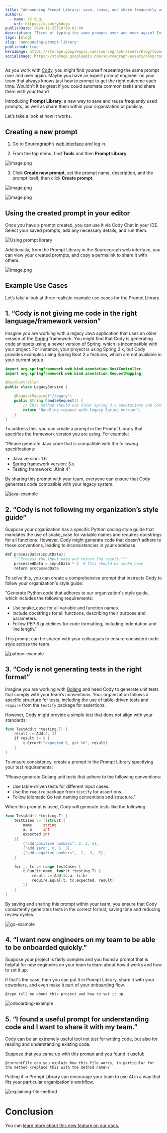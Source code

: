 ```yaml
---
title: "Announcing Prompt Library: save, reuse, and share frequently used prompts for Cody"
authors:
  - name: YK Sugi
    url: https://x.com/ykdojo
publishDate: 2024-11-25T10:00-01:00
description: "Tired of typing the same prompts over and over again? Introducing Prompt Library. Save, reuse, and share prompts with your team."
tags: [blog]
slug: 'announcing-prompt-library'
published: true
heroImage: https://storage.googleapis.com/sourcegraph-assets/blog/towards-infinite-context-for-code/infinite-context-og.png
socialImage: https://storage.googleapis.com/sourcegraph-assets/blog/towards-infinite-context-for-code/infinite-context-og.png
---
```


As you work with [Cody](https://sourcegraph.com/cody), you might find yourself repeating the same prompt over and over again. Maybe you have an expert prompt engineer on your team that always knows just how to prompt to get the right outcome each time. Wouldn't it be great if you could automate common tasks and share them with your team?

Introducing **Prompt Library**: a new way to save and reuse frequently used prompts, as well as share them within your organization or publicly.

Let’s take a look at how it works.

## Creating a new prompt
1.	Go to Sourcegraph’s [web interface](https://sourcegraph.com/search) and log in.

2.	From the top menu, find **Tools** and then **Prompt Library**.

![image.png](https://sourcegraph.notion.site/image/https%3A%2F%2Fprod-files-secure.s3.us-west-2.amazonaws.com%2Fe7ce844a-fe2e-4102-b77e-e852aee3841b%2F9a4e60f9-d0d6-4555-8dec-1c1e666d6985%2Fimage.png?table=block&id=142a8e11-2658-8080-b8bb-e21b5d503124&spaceId=e7ce844a-fe2e-4102-b77e-e852aee3841b&width=2000&userId=&cache=v2)

3.	Click **Create new prompt**, set the prompt name, description, and the prompt itself, then click **Create prompt**.

![image.png](https://sourcegraph.notion.site/image/https%3A%2F%2Fprod-files-secure.s3.us-west-2.amazonaws.com%2Fe7ce844a-fe2e-4102-b77e-e852aee3841b%2Fb793b037-8544-49a5-beae-5db4b070fff0%2Fimage.png?table=block&id=142a8e11-2658-8085-9d3f-d2abd19566be&spaceId=e7ce844a-fe2e-4102-b77e-e852aee3841b&width=2000&userId=&cache=v2)

![image.png](https://sourcegraph.notion.site/image/https%3A%2F%2Fprod-files-secure.s3.us-west-2.amazonaws.com%2Fe7ce844a-fe2e-4102-b77e-e852aee3841b%2F10c88996-bb30-4aca-b646-167003735728%2Fimage.png?table=block&id=142a8e11-2658-8014-a2a1-cae0d8dc95cd&spaceId=e7ce844a-fe2e-4102-b77e-e852aee3841b&width=2000&userId=&cache=v2)

## Using the created prompt in your editor

Once you have a prompt created, you can use it via Cody Chat in your IDE. Select your saved prompts, add any necessary details, and run them.

![Using prompt library](https://file.notion.so/f/f/e7ce844a-fe2e-4102-b77e-e852aee3841b/45961939-b3a5-438b-95d1-77e135005db1/using-pl.gif?table=block&id=147a8e11-2658-800f-b04c-dcd3f9c80592&spaceId=e7ce844a-fe2e-4102-b77e-e852aee3841b&expirationTimestamp=1732472812322&signature=Zww2upTGabOQ-yhRfjGmsuqzyvei1hXvWWSW0WHG2Tk)

Additionally, from the Prompt Library in the Sourcegraph web interface, you can view your created prompts, and copy a permalink to share it with others.

![image.png](https://sourcegraph.notion.site/image/https%3A%2F%2Fprod-files-secure.s3.us-west-2.amazonaws.com%2Fe7ce844a-fe2e-4102-b77e-e852aee3841b%2F2a0e4315-7842-4859-9610-63400d467344%2Fimage.png?table=block&id=142a8e11-2658-803f-9899-ff4ee05310bc&spaceId=e7ce844a-fe2e-4102-b77e-e852aee3841b&width=2000&userId=&cache=v2)

## Example Use Cases

Let’s take a look at three realistic example use cases for the Prompt Library.

## 1. “Cody is not giving me code in the right language/framework version”

Imagine you are working with a legacy Java application that uses an older version of the [Spring](https://spring.io/) framework. You might find that Cody is generating code snippets using a newer version of Spring, which is incompatible with your project. For instance, your project is using Spring 3.x, but Cody provides examples using Spring Boot 2.x features, which are not available in your current setup.

```java
import org.springframework.web.bind.annotation.RestController;
import org.springframework.web.bind.annotation.RequestMapping;

@RestController
public class LegacyService {

    @RequestMapping("/legacy")
    public String handleRequest() {
        // This method should use older Spring 3.x annotations and configurations
        return "Handling request with legacy Spring version";
    }
}
```

To address this, you can create a prompt in the Prompt Library that specifies the framework version you are using. For example:

"Please generate Java code that is compatible with the following specifications:

- Java version: 1.6
- Spring framework version: 3.x
- Testing framework: JUnit 4"

By sharing this prompt with your team, everyone can ensure that Cody generates code compatible with your legacy system.

![java-example](https://file.notion.so/f/f/e7ce844a-fe2e-4102-b77e-e852aee3841b/ddee70bd-32db-4f1f-a6e2-71732edb5f33/java-example.gif?table=block&id=147a8e11-2658-8073-bea5-f77923ff3ab0&spaceId=e7ce844a-fe2e-4102-b77e-e852aee3841b&expirationTimestamp=1732473811197&signature=9-dXQi3oyIW4Z2YYSkQ8_u1NbJ1qPEFXrdtoXCaQJZk)

## 2. “Cody is not following my organization’s style guide”

Suppose your organization has a specific Python coding style guide that mandates the use of snake_case for variable names and requires docstrings for all functions. However, Cody might generate code that doesn't adhere to these conventions, leading to inconsistencies in your codebase.

```python
def processData(inputData):
    """Process the input data and return the result."""
    processedData = inputData * 2  # This should be snake_case
    return processedData
```

To solve this, you can create a comprehensive prompt that instructs Cody to follow your organization's style guide:

"Generate Python code that adheres to our organization's style guide, which includes the following requirements:

- Use snake_case for all variable and function names.
- Include docstrings for all functions, describing their purpose and parameters.
- Follow PEP 8 guidelines for code formatting, including indentation and line length."

This prompt can be shared with your colleagues to ensure consistent code style across the team.

![python-example](https://file.notion.so/f/f/e7ce844a-fe2e-4102-b77e-e852aee3841b/da64f380-c0a1-430e-ad91-509929afaf60/python.gif?table=block&id=147a8e11-2658-80f5-9c75-c461e977fbc3&spaceId=e7ce844a-fe2e-4102-b77e-e852aee3841b&expirationTimestamp=1732474434824&signature=T46br4Yrv88mLBzOLVJcwnJ07ZHG_X52FYKQ2IN-1Ns)

## 3. “Cody is not generating tests in the right format”

Imagine you are working with [Golang](https://go.dev/) and need Cody to generate unit tests that comply with your team’s conventions. Your organization follows a specific structure for tests, including the use of table-driven tests and `require` from the `testify` package for assertions.

However, Cody might provide a simple test that does not align with your standards:

```go
func TestAdd(t *testing.T) {
    result := Add(2, 3)
    if result != 5 {
        t.Errorf("expected 5, got %d", result)
    }
}

```

To ensure consistency, create a prompt in the Prompt Library specifying your test requirements:

"Please generate Golang unit tests that adhere to the following conventions:

- Use table-driven tests for different input cases.
- Use the `require` package from `testify` for assertions.
- Follow idiomatic Go test naming conventions and structure."

When this prompt is used, Cody will generate tests like the following:

```go
func TestAdd(t *testing.T) {
    testCases := []struct {
        name     string
        a, b     int
        expected int
    }{
        {"add positive numbers", 2, 3, 5},
        {"add zero", 0, 5, 5},
        {"add negative numbers", -2, -3, -5},
    }

    for _, tc := range testCases {
        t.Run(tc.name, func(t *testing.T) {
            result := Add(tc.a, tc.b)
            require.Equal(t, tc.expected, result)
        })
    }
}

```

By saving and sharing this prompt within your team, you ensure that Cody consistently generates tests in the correct format, saving time and reducing review cycles.

![go-example](https://file.notion.so/f/f/e7ce844a-fe2e-4102-b77e-e852aee3841b/974c3762-8dd6-408a-ad8f-ce51157145e0/go.gif?table=block&id=147a8e11-2658-807d-a84d-d033f7afb43d&spaceId=e7ce844a-fe2e-4102-b77e-e852aee3841b&expirationTimestamp=1732474961601&signature=yQAomsHSnSVJ5fwXAodS2VgaYuenbLNdGM7g8rEnULU)

## 4. “I want new engineers on my team to be able to be onboarded quickly.”

Suppose your project is fairly complex and you found a prompt that is helpful for new engineers on your team to learn about how it works and how to set it up.

If that's the case, then you can put it in Prompt Library, share it with your coworkers, and even make it part of your onboarding flow.

```
@repo tell me about this project and how to set it up.
```

![onboarding-example](https://file.notion.so/f/f/e7ce844a-fe2e-4102-b77e-e852aee3841b/ce36e74d-e976-4f59-b227-71df47666ed9/onboarding.gif?table=block&id=149a8e11-2658-80c0-8b38-def4f35f308f&spaceId=e7ce844a-fe2e-4102-b77e-e852aee3841b&expirationTimestamp=1732665510889&signature=95W_FadEgdWhwQXpDLNnvexya85rjpb4uDOgo9huzo4)

## 5. “I found a useful prompt for understanding code and I want to share it with my team.”

Cody can be an extremely useful tool not just for writing code, but also for reading and understanding existing code.

Suppose that you came up with this prompt and you found it useful:

```
@currentFile can you explain how this file works, in particular for the method <replace this with the method name>?
```

Putting it in Prompt Library can encourage your team to use AI in a way that fits your particular organization's workflow.

![explaining-file-method](https://file.notion.so/f/f/e7ce844a-fe2e-4102-b77e-e852aee3841b/850ae791-f44e-44e7-89ee-f8e06b1b7df4/explanation.gif?table=block&id=14aa8e11-2658-80f1-bd03-fd6951663937&spaceId=e7ce844a-fe2e-4102-b77e-e852aee3841b&expirationTimestamp=1732665988387&signature=1cHbcRcX7B8cp_XBJn9WTy-adAGsTLknevr0k1PQE64)

# Conclusion

You can [learn more about this new feature on our docs.](https://sourcegraph.com/docs/cody/capabilities/commands)